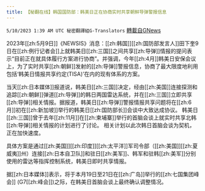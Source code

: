 ```yaml
---
title: 【秘翻在线】韩国国防部：韩美日正在协商实时共享朝鲜导弹警报信息
---
```

`5/10/2023 1:39 AM UTC 秘密翻譯組G-Translators` [轉載自GNews](https://gnews.org/articles/1287827)

2023年[[zh:5月9日]]《NEWSIS》消息：[[zh:韩国]][[zh:国防部发言人]]田下奎9日在[[zh:例行记者会]]上就韩美日[[zh:三国]]之间共享[[zh:导弹]]情报的提问表示“目前正在就具体履行方案进行协商”。并强调，今年[[zh:4月]]韩美日安保会议上，为了实时共享[[zh:朝鲜]]发射的[[zh:导弹]]警报信息，协商了最大限度地利用包括‘韩美日情报共享约定(TISA)’在内的现有体系的方案。

当天[[zh:日本媒体]]报道说，韩美日[[zh:三国]]决定，经由[[zh:美国]]连接探测和追踪[[zh:朝鲜]]弹道[[zh:导弹]]的韩日两国雷达系统，并在[[zh:三国]]立即共享[[zh:导弹]]相关情报。据报道，韩美日[[zh:导弹]]警报情报共享问题将在[[zh:6月]]初在[[zh:新加坡]]举行的韩美日[[zh:国防部长]]会谈中大致达成协议。 韩美日[[zh:三国]]曾于去年[[zh:11月]]在[[zh:柬埔寨]]举行的首脑会谈上就实时共享北韩[[zh:导弹]]相关情报的计划进行了讨论。 相关计划以此次韩日首脑会谈为契机，正在加快速度。

具体方案是通过[[zh:美国]][[zh:印度]][[zh:太平洋]]军司令部（[[zh:美国]][[zh:夏威夷]]州）连接[[zh:日本自卫队]]和驻日[[zh:美军]]、韩军和驻韩[[zh:美军]]分别使用的雷达等指挥控制系统，韩美日即时共享情报。

据[[zh:日本媒体]]表示，将于本月19日至21日在[[zh:广岛]]举行的[[zh:七国集团峰会]] (G7[[zh:峰会]])之际，在韩美日首脑会谈上最终确认调整情况。

